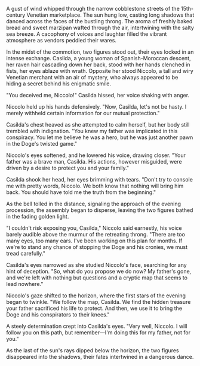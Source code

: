 A gust of wind whipped through the narrow cobblestone streets of the 15th-century Venetian marketplace. The sun hung low, casting long shadows that danced across the faces of the bustling throng. The aroma of freshly baked bread and sweet marzipan wafted through the air, intertwining with the salty sea breeze. A cacophony of voices and laughter filled the vibrant atmosphere as vendors peddled their wares.

In the midst of the commotion, two figures stood out, their eyes locked in an intense exchange. Casilda, a young woman of Spanish-Moroccan descent, her raven hair cascading down her back, stood with her hands clenched in fists, her eyes ablaze with wrath. Opposite her stood Niccolo, a tall and wiry Venetian merchant with an air of mystery, who always appeared to be hiding a secret behind his enigmatic smile.

"You deceived me, Niccolo!" Casilda hissed, her voice shaking with anger.

Niccolo held up his hands defensively. "Now, Casilda, let's not be hasty. I merely withheld certain information for our mutual protection."

Casilda's chest heaved as she attempted to calm herself, but her body still trembled with indignation. "You knew my father was implicated in this conspiracy. You let me believe he was a hero, but he was just another pawn in the Doge's twisted game."

Niccolo's eyes softened, and he lowered his voice, drawing closer. "Your father was a brave man, Casilda. His actions, however misguided, were driven by a desire to protect you and your family."

Casilda shook her head, her eyes brimming with tears. "Don't try to console me with pretty words, Niccolo. We both know that nothing will bring him back. You should have told me the truth from the beginning."

As the bell tolled in the distance, signaling the approach of the evening procession, the assembly began to disperse, leaving the two figures bathed in the fading golden light.

"I couldn't risk exposing you, Casilda," Niccolo said earnestly, his voice barely audible above the murmur of the retreating throng. "There are too many eyes, too many ears. I've been working on this plan for months. If we're to stand any chance of stopping the Doge and his cronies, we must tread carefully."

Casilda's eyes narrowed as she studied Niccolo's face, searching for any hint of deception. "So, what do you propose we do now? My father's gone, and we're left with nothing but questions and a cryptic map that seems to lead nowhere."

Niccolo's gaze shifted to the horizon, where the first stars of the evening began to twinkle. "We follow the map, Casilda. We find the hidden treasure your father sacrificed his life to protect. And then, we use it to bring the Doge and his conspirators to their knees."

A steely determination crept into Casilda's eyes. "Very well, Niccolo. I will follow you on this path, but remember—I'm doing this for my father, not for you."

As the last of the sun's rays dipped below the horizon, the two figures disappeared into the shadows, their fates intertwined in a dangerous dance.
